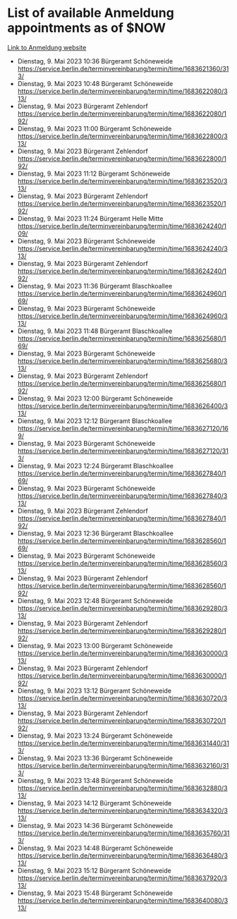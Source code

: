 # List of available Anmeldung appointments as of $NOW
[Link to Anmeldung website](https://service.berlin.de/terminvereinbarung/termin/tag.php?termin=1&anliegen[]=120686&dienstleisterlist=122210,122217,327316,122219,327312,122227,327314,122231,327346,122243,327348,122254,122252,329742,122260,329745,122262,329748,122271,327278,122273,327274,122277,327276,330436,122280,327294,122282,327290,122284,327292,122291,327270,122285,327266,122286,327264,122296,327268,150230,329760,122297,327286,122294,327284,122312,329763,122314,329775,122304,327330,122311,327334,122309,327332,317869,122281,327352,122279,329772,122283,122276,327324,122274,327326,122267,329766,122246,327318,122251,327320,122257,327322,122208,327298,122226,327300&herkunft=http%3A%2F%2Fservice.berlin.de%2Fdienstleistung%2F120686%2F)
- Dienstag, 9. Mai 2023 10:36 Bürgeramt Schöneweide https://service.berlin.de/terminvereinbarung/termin/time/1683621360/313/
- Dienstag, 9. Mai 2023 10:48 Bürgeramt Schöneweide https://service.berlin.de/terminvereinbarung/termin/time/1683622080/313/
- Dienstag, 9. Mai 2023  Bürgeramt Zehlendorf https://service.berlin.de/terminvereinbarung/termin/time/1683622080/192/
- Dienstag, 9. Mai 2023 11:00 Bürgeramt Schöneweide https://service.berlin.de/terminvereinbarung/termin/time/1683622800/313/
- Dienstag, 9. Mai 2023  Bürgeramt Zehlendorf https://service.berlin.de/terminvereinbarung/termin/time/1683622800/192/
- Dienstag, 9. Mai 2023 11:12 Bürgeramt Schöneweide https://service.berlin.de/terminvereinbarung/termin/time/1683623520/313/
- Dienstag, 9. Mai 2023  Bürgeramt Zehlendorf https://service.berlin.de/terminvereinbarung/termin/time/1683623520/192/
- Dienstag, 9. Mai 2023 11:24 Bürgeramt Helle Mitte https://service.berlin.de/terminvereinbarung/termin/time/1683624240/109/
- Dienstag, 9. Mai 2023  Bürgeramt Schöneweide https://service.berlin.de/terminvereinbarung/termin/time/1683624240/313/
- Dienstag, 9. Mai 2023  Bürgeramt Zehlendorf https://service.berlin.de/terminvereinbarung/termin/time/1683624240/192/
- Dienstag, 9. Mai 2023 11:36 Bürgeramt Blaschkoallee https://service.berlin.de/terminvereinbarung/termin/time/1683624960/169/
- Dienstag, 9. Mai 2023  Bürgeramt Schöneweide https://service.berlin.de/terminvereinbarung/termin/time/1683624960/313/
- Dienstag, 9. Mai 2023 11:48 Bürgeramt Blaschkoallee https://service.berlin.de/terminvereinbarung/termin/time/1683625680/169/
- Dienstag, 9. Mai 2023  Bürgeramt Schöneweide https://service.berlin.de/terminvereinbarung/termin/time/1683625680/313/
- Dienstag, 9. Mai 2023  Bürgeramt Zehlendorf https://service.berlin.de/terminvereinbarung/termin/time/1683625680/192/
- Dienstag, 9. Mai 2023 12:00 Bürgeramt Schöneweide https://service.berlin.de/terminvereinbarung/termin/time/1683626400/313/
- Dienstag, 9. Mai 2023 12:12 Bürgeramt Blaschkoallee https://service.berlin.de/terminvereinbarung/termin/time/1683627120/169/
- Dienstag, 9. Mai 2023  Bürgeramt Schöneweide https://service.berlin.de/terminvereinbarung/termin/time/1683627120/313/
- Dienstag, 9. Mai 2023 12:24 Bürgeramt Blaschkoallee https://service.berlin.de/terminvereinbarung/termin/time/1683627840/169/
- Dienstag, 9. Mai 2023  Bürgeramt Schöneweide https://service.berlin.de/terminvereinbarung/termin/time/1683627840/313/
- Dienstag, 9. Mai 2023  Bürgeramt Zehlendorf https://service.berlin.de/terminvereinbarung/termin/time/1683627840/192/
- Dienstag, 9. Mai 2023 12:36 Bürgeramt Blaschkoallee https://service.berlin.de/terminvereinbarung/termin/time/1683628560/169/
- Dienstag, 9. Mai 2023  Bürgeramt Schöneweide https://service.berlin.de/terminvereinbarung/termin/time/1683628560/313/
- Dienstag, 9. Mai 2023  Bürgeramt Zehlendorf https://service.berlin.de/terminvereinbarung/termin/time/1683628560/192/
- Dienstag, 9. Mai 2023 12:48 Bürgeramt Schöneweide https://service.berlin.de/terminvereinbarung/termin/time/1683629280/313/
- Dienstag, 9. Mai 2023  Bürgeramt Zehlendorf https://service.berlin.de/terminvereinbarung/termin/time/1683629280/192/
- Dienstag, 9. Mai 2023 13:00 Bürgeramt Schöneweide https://service.berlin.de/terminvereinbarung/termin/time/1683630000/313/
- Dienstag, 9. Mai 2023  Bürgeramt Zehlendorf https://service.berlin.de/terminvereinbarung/termin/time/1683630000/192/
- Dienstag, 9. Mai 2023 13:12 Bürgeramt Schöneweide https://service.berlin.de/terminvereinbarung/termin/time/1683630720/313/
- Dienstag, 9. Mai 2023  Bürgeramt Zehlendorf https://service.berlin.de/terminvereinbarung/termin/time/1683630720/192/
- Dienstag, 9. Mai 2023 13:24 Bürgeramt Schöneweide https://service.berlin.de/terminvereinbarung/termin/time/1683631440/313/
- Dienstag, 9. Mai 2023 13:36 Bürgeramt Schöneweide https://service.berlin.de/terminvereinbarung/termin/time/1683632160/313/
- Dienstag, 9. Mai 2023 13:48 Bürgeramt Schöneweide https://service.berlin.de/terminvereinbarung/termin/time/1683632880/313/
- Dienstag, 9. Mai 2023 14:12 Bürgeramt Schöneweide https://service.berlin.de/terminvereinbarung/termin/time/1683634320/313/
- Dienstag, 9. Mai 2023 14:36 Bürgeramt Schöneweide https://service.berlin.de/terminvereinbarung/termin/time/1683635760/313/
- Dienstag, 9. Mai 2023 14:48 Bürgeramt Schöneweide https://service.berlin.de/terminvereinbarung/termin/time/1683636480/313/
- Dienstag, 9. Mai 2023 15:12 Bürgeramt Schöneweide https://service.berlin.de/terminvereinbarung/termin/time/1683637920/313/
- Dienstag, 9. Mai 2023 15:48 Bürgeramt Schöneweide https://service.berlin.de/terminvereinbarung/termin/time/1683640080/313/
